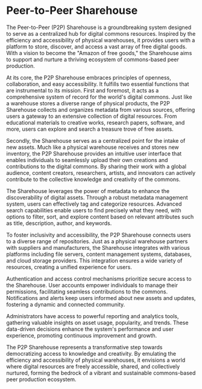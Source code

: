 # Peer-to-Peer Sharehouse
The Peer-to-Peer (P2P) Sharehouse is a groundbreaking system designed to serve as a centralized hub for digital commons resources. Inspired by the efficiency and accessibility of physical warehouses, it provides users with a platform to store, discover, and access a vast array of free digital goods. With a vision to become the "Amazon of free goods," the Sharehouse aims to support and nurture a thriving ecosystem of commons-based peer production.

At its core, the P2P Sharehouse embraces principles of openness, collaboration, and easy accessibility. It fulfills two essential functions that are instrumental to its mission. First and foremost, it acts as a comprehensive system of record for the world's digital commons. Just like a warehouse stores a diverse range of physical products, the P2P Sharehouse collects and organizes metadata from various sources, offering users a gateway to an extensive collection of digital resources. From educational materials to creative works, research papers, software, and more, users can explore and search a treasure trove of free assets.

Secondly, the Sharehouse serves as a centralized point for the intake of new assets. Much like a physical warehouse receives and stores new inventory, the P2P Sharehouse provides an intuitive user interface that enables individuals to seamlessly upload their own creations and contributions to the digital commons. By sharing their work with a global audience, content creators, researchers, artists, and innovators can actively contribute to the collective knowledge and creativity of the commons.

The Sharehouse leverages the power of metadata to enhance the discoverability of digital assets. Through a robust metadata management system, users can effectively tag and categorize resources. Advanced search capabilities enable users to find precisely what they need, with options to filter, sort, and explore content based on relevant attributes such as title, description, author, and keywords.

To foster inclusivity and accessibility, the P2P Sharehouse connects users to a diverse range of repositories. Just as a physical warehouse partners with suppliers and manufacturers, the Sharehouse integrates with various platforms including file servers, content management systems, databases, and cloud storage providers. This integration ensures a wide variety of resources, creating a unified experience for users.

Authentication and access control mechanisms prioritize secure access to the Sharehouse. User accounts empower individuals to manage their permissions, facilitating seamless contributions to the commons. Notifications and alerts keep users informed about new assets and updates, fostering a dynamic and connected community.

Administrators have access to powerful reporting and analytics tools, gathering valuable insights on asset usage, popularity, and trends. These data-driven decisions enhance the system's performance and user experience, promoting continuous improvement and growth.

The P2P Sharehouse represents a transformative step towards democratizing access to knowledge and creativity. By emulating the efficiency and accessibility of physical warehouses, it envisions a world where digital resources are freely accessible, shared, and collectively nurtured, forming the bedrock of a vibrant and sustainable commons-based peer production ecosystem.


